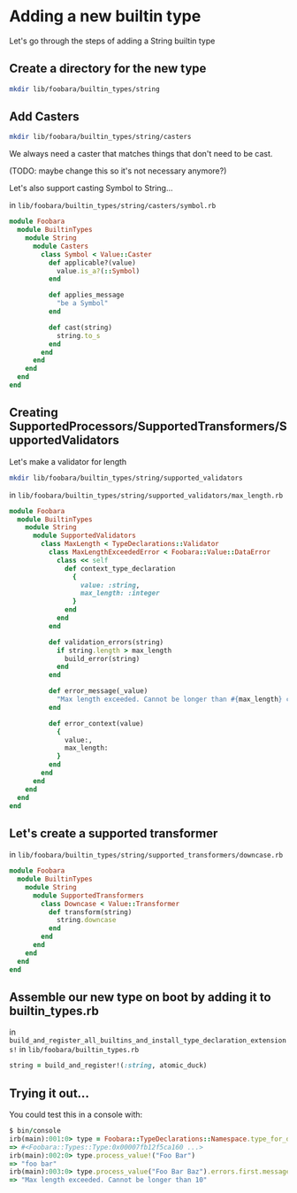 # Adding a new builtin type

Let's go through the steps of adding a String builtin type

## Create a directory for the new type

```bash
mkdir lib/foobara/builtin_types/string 
```

## Add Casters

```bash
mkdir lib/foobara/builtin_types/string/casters
```

We always need a caster that matches things that don't need to be cast.

(TODO: maybe change this so it's not necessary anymore?)

Let's also support casting Symbol to String...

in `lib/foobara/builtin_types/string/casters/symbol.rb`

```ruby
module Foobara
  module BuiltinTypes
    module String
      module Casters
        class Symbol < Value::Caster
          def applicable?(value)
            value.is_a?(::Symbol)
          end

          def applies_message
            "be a Symbol"
          end

          def cast(string)
            string.to_s
          end
        end
      end
    end
  end
end
```

## Creating SupportedProcessors/SupportedTransformers/SupportedValidators

Let's make a validator for length

```bash 
mkdir lib/foobara/builtin_types/string/supported_validators
```

in `lib/foobara/builtin_types/string/supported_validators/max_length.rb`

```ruby
module Foobara
  module BuiltinTypes
    module String
      module SupportedValidators
        class MaxLength < TypeDeclarations::Validator
          class MaxLengthExceededError < Foobara::Value::DataError
            class << self
              def context_type_declaration
                {
                  value: :string,
                  max_length: :integer
                }
              end
            end
          end

          def validation_errors(string)
            if string.length > max_length
              build_error(string)
            end
          end

          def error_message(_value)
            "Max length exceeded. Cannot be longer than #{max_length} characters"
          end

          def error_context(value)
            {
              value:,
              max_length:
            }
          end
        end
      end
    end
  end
end
```

## Let's create a supported transformer

in `lib/foobara/builtin_types/string/supported_transformers/downcase.rb`

```ruby
module Foobara
  module BuiltinTypes
    module String
      module SupportedTransformers
        class Downcase < Value::Transformer
          def transform(string)
            string.downcase
          end
        end
      end
    end
  end
end
```

## Assemble our new type on boot by adding it to builtin_types.rb

in `build_and_register_all_builtins_and_install_type_declaration_extensions!` in `lib/foobara/builtin_types.rb`

```ruby
string = build_and_register!(:string, atomic_duck)
```

## Trying it out...

You could test this in a console with:

```ruby
$ bin/console
irb(main):001:0> type = Foobara::TypeDeclarations::Namespace.type_for_declaration(:string, :downcase, max_length: 10)
=> #<Foobara::Types::Type:0x00007fb12f5ca160 ...>
irb(main):002:0> type.process_value!("Foo Bar")
=> "foo bar"
irb(main):003:0> type.process_value("Foo Bar Baz").errors.first.message
=> "Max length exceeded. Cannot be longer than 10"
```
